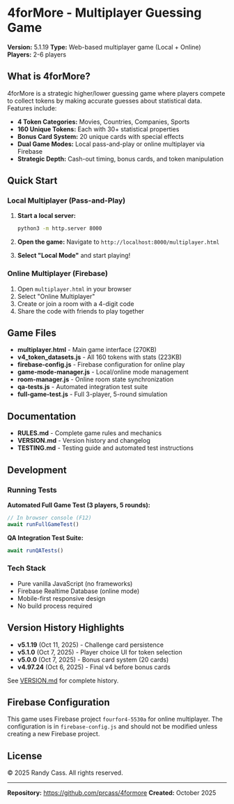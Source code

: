 # 4forMore - Multiplayer Guessing Game

**Version:** 5.1.19
**Type:** Web-based multiplayer game (Local + Online)
**Players:** 2-6 players

## What is 4forMore?

4forMore is a strategic higher/lower guessing game where players compete to collect tokens by making accurate guesses about statistical data. Features include:

- **4 Token Categories:** Movies, Countries, Companies, Sports
- **160 Unique Tokens:** Each with 30+ statistical properties
- **Bonus Card System:** 20 unique cards with special effects
- **Dual Game Modes:** Local pass-and-play or online multiplayer via Firebase
- **Strategic Depth:** Cash-out timing, bonus cards, and token manipulation

## Quick Start

### Local Multiplayer (Pass-and-Play)

1. **Start a local server:**
   ```bash
   python3 -m http.server 8000
   ```

2. **Open the game:**
   Navigate to `http://localhost:8000/multiplayer.html`

3. **Select "Local Mode"** and start playing!

### Online Multiplayer (Firebase)

1. Open `multiplayer.html` in your browser
2. Select "Online Multiplayer"
3. Create or join a room with a 4-digit code
4. Share the code with friends to play together

## Game Files

- **multiplayer.html** - Main game interface (270KB)
- **v4_token_datasets.js** - All 160 tokens with stats (223KB)
- **firebase-config.js** - Firebase configuration for online play
- **game-mode-manager.js** - Local/online mode management
- **room-manager.js** - Online room state synchronization
- **qa-tests.js** - Automated integration test suite
- **full-game-test.js** - Full 3-player, 5-round simulation

## Documentation

- **RULES.md** - Complete game rules and mechanics
- **VERSION.md** - Version history and changelog
- **TESTING.md** - Testing guide and automated test instructions

## Development

### Running Tests

**Automated Full Game Test (3 players, 5 rounds):**
```javascript
// In browser console (F12)
await runFullGameTest()
```

**QA Integration Test Suite:**
```javascript
await runQATests()
```

### Tech Stack

- Pure vanilla JavaScript (no frameworks)
- Firebase Realtime Database (online mode)
- Mobile-first responsive design
- No build process required

## Version History Highlights

- **v5.1.19** (Oct 11, 2025) - Challenge card persistence
- **v5.1.0** (Oct 7, 2025) - Player choice UI for token selection
- **v5.0.0** (Oct 7, 2025) - Bonus card system (20 cards)
- **v4.97.24** (Oct 6, 2025) - Final v4 before bonus cards

See [VERSION.md](VERSION.md) for complete history.

## Firebase Configuration

This game uses Firebase project `fourfor4-5530a` for online multiplayer. The configuration is in `firebase-config.js` and should not be modified unless creating a new Firebase project.

## License

© 2025 Randy Cass. All rights reserved.

---

**Repository:** https://github.com/prcass/4formore
**Created:** October 2025
